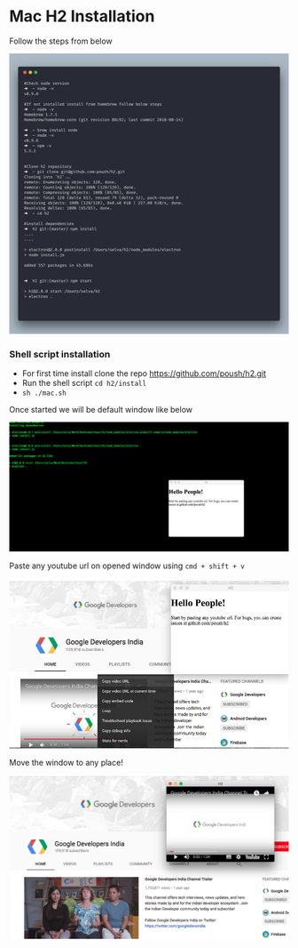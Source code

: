 # Mac H2 Installation

Follow the steps from below

![Alt text](../img/install_mac.png)

### Shell script installation

* For first time install clone the repo https://github.com/poush/h2.git
* Run the shell script `cd h2/install`
* `sh ./mac.sh`

Once started we will be default window like below

![Alt text](../img/default_start.png)

Paste any youtube url on opened window using `cmd + shift + v`

![Alt text](../img/step1.png)


Move the window to any place!


![Alt text](../img/step2.png)



